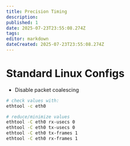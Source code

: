 ```yaml
---
title: Precision Timing
description: 
published: 1
date: 2025-07-23T23:55:08.274Z
tags: 
editor: markdown
dateCreated: 2025-07-23T23:55:08.274Z
---
```



# Standard Linux Configs

* Disable packet coalescing
```bash
# check values with:
ethtool -c eth0

# reduce/minimize values
ethtool -C eth0 rx-usecs 0
ethtool -C eth0 tx-usecs 0
ethtool -C eth0 tx-frames 1
ethtool -C eth0 rx-frames 1
```